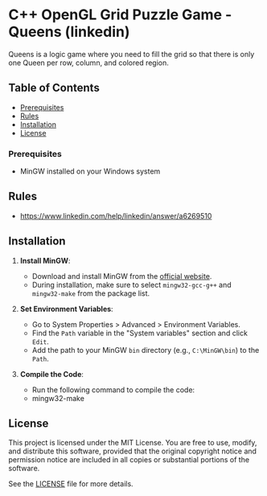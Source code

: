 # C++ OpenGL Grid Puzzle Game - Queens (linkedin)

Queens is a logic game where you need to fill the grid so that there is only one Queen per row, column, and colored region.

## Table of Contents
- [Prerequisites](#prerequisites)
- [Rules](#rules)
- [Installation](#installation)
- [License](#license)

### Prerequisites
- MinGW installed on your Windows system

## Rules
- https://www.linkedin.com/help/linkedin/answer/a6269510

## Installation

1. **Install MinGW**:
   - Download and install MinGW from the [official website](http://www.mingw.org/).
   - During installation, make sure to select `mingw32-gcc-g++` and `mingw32-make` from the package list.

2. **Set Environment Variables**:
   - Go to System Properties > Advanced > Environment Variables.
   - Find the `Path` variable in the "System variables" section and click `Edit`.
   - Add the path to your MinGW `bin` directory (e.g., `C:\MinGW\bin`) to the `Path`.

3. **Compile the Code**:
   - Run the following command to compile the code:
   - mingw32-make

## License

This project is licensed under the MIT License. You are free to use, modify, and distribute this software, provided that the original copyright notice and permission notice are included in all copies or substantial portions of the software.

See the [LICENSE](LICENSE) file for more details.
